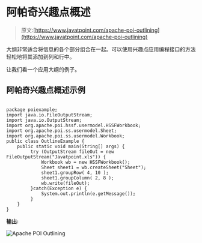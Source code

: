 # 阿帕奇兴趣点概述

> 原文:[https://www.javatpoint.com/apache-poi-outlining](https://www.javatpoint.com/apache-poi-outlining)

大纲非常适合将信息的各个部分组合在一起。可以使用兴趣点应用编程接口的方法轻松地将其添加到列和行中。

让我们看一个应用大纲的例子。

## 阿帕奇兴趣点概述示例

```

package poiexample;
import java.io.FileOutputStream;
import java.io.OutputStream;
import org.apache.poi.hssf.usermodel.HSSFWorkbook;
import org.apache.poi.ss.usermodel.Sheet;
import org.apache.poi.ss.usermodel.Workbook;
public class OutlineExample {
	public static void main(String[] args) {
		 try (OutputStream fileOut = new FileOutputStream("Javatpoint.xls")) {
			 Workbook wb = new HSSFWorkbook();
			 Sheet sheet1 = wb.createSheet("Sheet");
			 sheet1.groupRow( 4, 10 );
			 sheet1.groupColumn( 2, 8 );
		     wb.write(fileOut);
		 }catch(Exception e) {
			 System.out.println(e.getMessage());
		 }
	}
}

```

**输出:**

![Apache POI Outlining](../Images/01761c5584d37bfb5755100fcdd7d3a0.png)